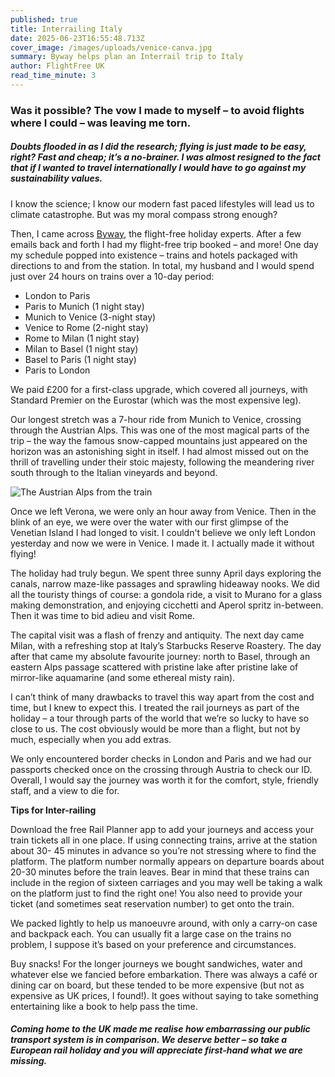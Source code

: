 ```yaml
---
published: true
title: Interrailing Italy
date: 2025-06-23T16:55:48.713Z
cover_image: /images/uploads/venice-canva.jpg
summary: Byway helps plan an Interrail trip to Italy
author: FlightFree UK
read_time_minute: 3
---
```

### Was it possible? The vow I made to myself – to avoid flights where I could – was leaving me torn.

##### Doubts flooded in as I did the research; flying is just made to be easy, right? Fast and cheap; it’s a no-brainer. I was almost resigned to the fact that if I wanted to travel internationally I would have to go against my sustainability values.

I know the science; I know our modern fast paced lifestyles will lead us to climate catastrophe. But was my moral compass strong enough? 

Then, I came across [Byway](https://www.byway.travel/), the flight-free holiday experts. After a few emails back and forth I had my flight-free trip booked – and more! One day my schedule popped into existence – trains and hotels packaged with directions to and from the station. In total, my husband and I would spend just over 24 hours on trains over a 10-day period:

* London to Paris
* Paris to Munich (1 night stay)
* Munich to Venice (3-night stay)
* Venice to Rome (2-night stay)
* Rome to Milan (1 night stay)
* Milan to Basel (1 night stay)
* Basel to Paris (1 night stay)
* Paris to London

W﻿e paid £200 for a first-class upgrade, which covered all journeys, with Standard Premier on the Eurostar (which was the most expensive leg). 

Our longest stretch was a 7-hour ride from Munich to Venice, crossing through the Austrian Alps. This was one of the most magical parts of the trip – the way the famous snow-capped mountains just appeared on the horizon was an astonishing sight in itself. I had almost missed out on the thrill of travelling under their stoic majesty, following the meandering river south through to the Italian vineyards and beyond. 

![](/images/uploads/austrian-alps_aswarbrick.jpeg "The Austrian Alps from the train")

Once we left Verona, we were only an hour away from Venice. Then in the blink of an eye, we
were over the water with our first glimpse of the Venetian Island I had longed to visit. I couldn't believe we only left London yesterday and now we were in Venice. I made it. I actually made it without flying! 

T﻿he holiday had truly begun. We spent three sunny April days exploring the canals, narrow maze-like passages and sprawling hideaway nooks. We did all the touristy things of course: a gondola ride, a visit to Murano for a glass making demonstration, and enjoying cicchetti and Aperol spritz in-between. Then it was time to bid adieu and visit Rome.

The capital visit was a flash of frenzy and antiquity. The next day came Milan, with a refreshing stop at Italy’s Starbucks Reserve Roastery. The day after that came my absolute favourite journey: north to Basel, through an eastern Alps passage scattered with pristine lake after pristine lake of mirror-like aquamarine (and some ethereal misty rain).

I can’t think of many drawbacks to travel this way apart from the cost and time, but I knew to expect this. I treated the rail journeys as part of the holiday – a tour through parts of the world that we’re so lucky to have so close to us. The cost obviously would be more than a flight, but not by much, especially when you add extras. 

We only encountered border checks in London and Paris and we had our passports
checked once on the crossing through Austria to check our ID. Overall, I would say the journey was worth it for the comfort, style, friendly staff, and a view to die for.

**Tips for Inter-railing**

Download the free Rail Planner app to add your journeys and access your train tickets all in one place. If using connecting trains, arrive at the station about 30- 45 minutes in advance so you’re not stressing where to find the platform. The platform number normally appears on departure boards about 20-30 minutes before the train leaves. Bear in mind that these trains can include in the region of sixteen carriages and you may well be taking a walk on the platform just to find the right one! You also need to provide your ticket (and sometimes seat reservation number) to get onto the train.

We packed lightly to help us manoeuvre around, with only a carry-on case and backpack each. You can usually fit a large case on the trains no problem, I suppose it’s based on your preference and circumstances.

Buy snacks! For the longer journeys we bought sandwiches, water and whatever else we fancied before embarkation. There was always a café or dining car on board, but these tended to be more expensive (but not as expensive as UK prices, I found!). It goes without saying to take something entertaining like a book to help pass the time.

##### Coming home to the UK made me realise how embarrassing our public transport system is in comparison. We deserve better – so take a European rail holiday and you will appreciate first-hand what we are missing.